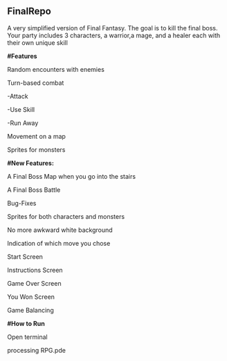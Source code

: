 ## FinalRepo
  A very simplified version of Final Fantasy. The goal is to kill the final boss. Your party includes 3 characters, a warrior,a mage, and a healer each with their own unique skill
  
**#Features**

Random encounters with enemies

Turn-based combat

-Attack

-Use Skill

-Run Away

Movement on a map

Sprites for monsters

**#New Features:**

A Final Boss Map when you go into the stairs

A Final Boss Battle

Bug-Fixes

Sprites for both characters and monsters

No more awkward white background

Indication of which move you chose

Start Screen

Instructions Screen

Game Over Screen

You Won Screen

Game Balancing

**#How to Run**

Open terminal

processing RPG.pde
